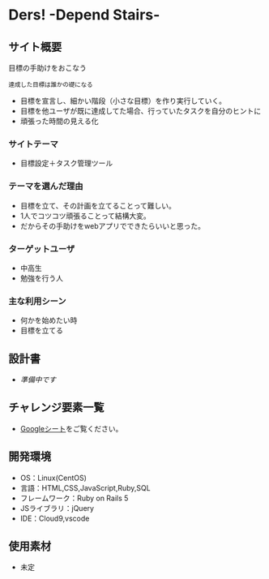 # Ders! -Depend Stairs-

## サイト概要
目標の手助けをおこなう
```
達成した目標は誰かの礎になる
```
- 目標を宣言し、細かい階段（小さな目標）を作り実行していく。
- 目標を他ユーザが既に達成してた場合、行っていたタスクを自分のヒントに
- 頑張った時間の見える化

### サイトテーマ
- 目標設定＋タスク管理ツール

### テーマを選んだ理由
- 目標を立て、その計画を立てることって難しい。
- 1人でコツコツ頑張ることって結構大変。
- だからその手助けをwebアプリでできたらいいと思った。 

### ターゲットユーザ
- 中高生
- 勉強を行う人

### 主な利用シーン
- 何かを始めたい時
- 目標を立てる

## 設計書
- *準備中です*

## チャレンジ要素一覧
- [Googleシート](https://docs.google.com/spreadsheets/d/1m05_g1JO88K2z_ncjIdxV7_m-uhkwuhD6ZGa9sCk_MA)をご覧ください。

## 開発環境
- OS：Linux(CentOS)
- 言語：HTML,CSS,JavaScript,Ruby,SQL
- フレームワーク：Ruby on Rails 5
- JSライブラリ：jQuery
- IDE：Cloud9,vscode

## 使用素材
- 未定